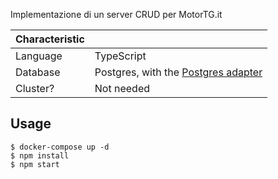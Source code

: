 
Implementazione di un server CRUD per MotorTG.it

| Characteristic |                                                                                           |
|----------------|-------------------------------------------------------------------------------------------|
| Language       | TypeScript                                                                          |
| Database       | Postgres, with the [Postgres adapter](https://socket.io/docs/v4/postgres-adapter/)        |
| Cluster?       | Not needed |

## Usage

```
$ docker-compose up -d
$ npm install
$ npm start
```
